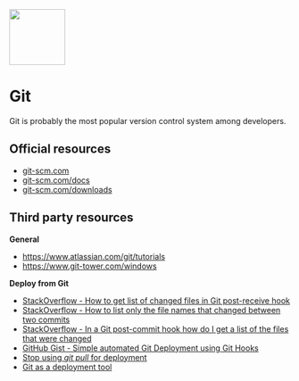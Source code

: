 <img class="logo" src="https://user-images.githubusercontent.com/29161635/96948500-cc0c6d00-14b3-11eb-997d-b64e3d8df340.png" width="100px" height="100px">

# Git

Git is probably the most popular version control system among developers.

## Official resources

- [git-scm.com](https://git-scm.com)
- [git-scm.com/docs](https://git-scm.com/docs)
- [git-scm.com/downloads](https://git-scm.com/downloads)

## Third party resources

**General**

- https://www.atlassian.com/git/tutorials
- https://www.git-tower.com/windows


**Deploy from Git**

- [StackOverflow - How to get list of changed files in Git post-receive hook](https://stackoverflow.com/q/33485014)
- [StackOverflow - How to list only the file names that changed between two commits](https://stackoverflow.com/q/1552340)
- [StackOverflow - In a Git post-commit hook how do I get a list of the files that were changed](https://stackoverflow.com/q/4205589)
- [GitHub Gist - Simple automated Git Deployment using Git Hooks](https://gist.github.com/noelboss/3fe13927025b89757f8fb12e9066f2fa)
- [Stop using *git pull* for deployment](https://grimoire.ca/git/stop-using-git-pull-to-deploy)
- [Git as a deployment tool](https://gitolite.com/deploy.html)


